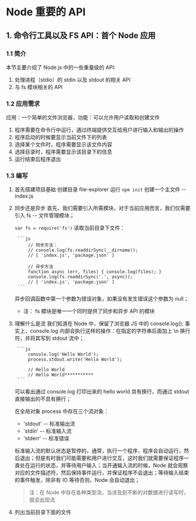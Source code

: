 # Node 重要的 API

## 1. 命令行工具以及 FS API：首个 Node 应用

### 1.1 简介

本节主要介绍了 Node.js 中的一些重量级的 API:  

1. 处理进程（stdio）的 stdin 以及 stdout 的相关 API
1. 与 fs 模块相关的 API

### 1.2 应用需求

应用：一个简单的文件浏览器，功能：可以允许用户读取和创建文件

1. 程序需要在命令行中运行，通过终端提供交互给用户进行输入和输出的操作
1. 程序启动的时候要显示当前文件下的列表
1. 选择某个文件时，程序需要显示该文件内容
1. 选择目录时，程序需要显示该目录下的信息
1. 运行结束后程序退出

### 1.3 编写

1. 首先搭建项目基础
    创建目录 file-explorer
    运行 `npm init`
    创建一个主文件 -- index.js

1. 同步还是异步
    首先，我们需要引入所需模块，对于当前应用而言，我们仅需要引入 fs -- 文件管理模块；

    `var fs = require('fs')`
    读取当前目录下文件：

        ```js
            // 同步方法：
            // console.log(fs.readdirSync(__dirname));
            // [ 'index.js', 'package.json' ]

            // 异步方法
            function async (err, files) { console.log(files); }
            console.log(fs.readdirSync('.', async));
            // [ 'index.js', 'package.json' ]
        ```
    异步回调函数中第一个参数为错误对象，如果没有发生错误这个参数为 null；
    - 注： fs 模块是唯一一个同时提供了同步和异步 API 的模块

1. 理解什么是流
    我们知道在 Node 中，保留了浏览器 JS 中的 console.log(); 事实上，console.log 内部会执行这样的操作：在指定的字符串后面加上 \n 换行符，并将其写到 stdout 流中；

        ```js
            console.log('Hello World');
            process.stdout.write('Hello World');

            // Hello World
            // Hello World***********
        ```
    可以看出通过 console.log 打印出来的 hello world 具有换行，而通过 stdout 直接输出的不具有换行；

    在全局对象 process 中存在三个流对象：

    - 'stdout' -- 标准输出流
    - 'stdin' -- 标准输入流
    - 'stderr' -- 标准错误

    标准输入流的默认状态是暂停的，通常，执行一个程序，程序会自动运行，然后退出；但是有时我们可能需要和用户进行交互，这时我们就需要保证程序一直处在运行的状态，并等待用户输入；当开通输入流的时候，Node 就会观察对应的文件描述符，然后保持事件运行，并保证程序不会退出；等待输入结束的事件触发，除非有 IO 等待否则，Node 会自动退出；

     > 注：在 Node 中存在各种类型流，当涉及到不断的对数据进行读写时，就会出现流

1. 列出当前目录下面的文件
    
